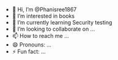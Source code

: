 - 👋 Hi, I’m @Phanisree1867
- 👀 I’m interested in books
- 🌱 I’m currently learning Security testing
- 💞️ I’m looking to collaborate on ...
- 📫 How to reach me ...
- 😄 Pronouns: ...
- ⚡ Fun fact: ...

<!---
Phanisree1867/Phanisree1867 is a ✨ special ✨ repository because its `README.md` (this file) appears on your GitHub profile.
You can click the Preview link to take a look at your changes.
--->
